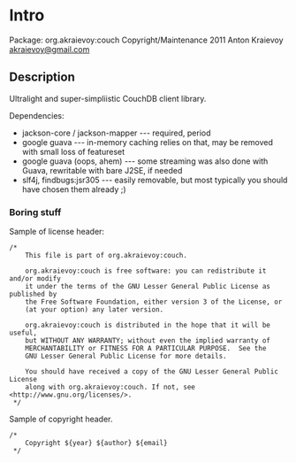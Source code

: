 # Intro

Package: org.akraievoy:couch
Copyright/Maintenance 2011 Anton Kraievoy akraievoy@gmail.com

## Description

Ultralight and super-simpliistic CouchDB client library. 

Dependencies: 
 * jackson-core / jackson-mapper --- required, period
 * google guava --- in-memory caching relies on that, may be removed with small loss of featureset
 * google guava (oops, ahem) --- some streaming was also done with Guava, rewritable with bare J2SE, if needed
 * slf4j, findbugs:jsr305 --- easily removable, but most typically you should have chosen them already ;)

### Boring stuff

Sample of license header:

    /*
        This file is part of org.akraievoy:couch.
 
        org.akraievoy:couch is free software: you can redistribute it and/or modify
        it under the terms of the GNU Lesser General Public License as published by
        the Free Software Foundation, either version 3 of the License, or
        (at your option) any later version.

        org.akraievoy:couch is distributed in the hope that it will be useful,
        but WITHOUT ANY WARRANTY; without even the implied warranty of
        MERCHANTABILITY or FITNESS FOR A PARTICULAR PURPOSE.  See the
        GNU Lesser General Public License for more details.

        You should have received a copy of the GNU Lesser General Public License
        along with org.akraievoy:couch. If not, see <http://www.gnu.org/licenses/>.
     */

Sample of copyright header.

    /*
        Copyright ${year} ${author} ${email}
     */
